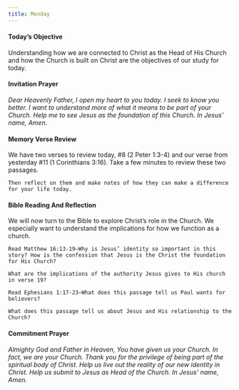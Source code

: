 ```yaml
---
title: Monday
---
```


#### Today’s Objective

Understanding how we are connected to Christ as the Head of His Church and how the Church is built on Christ are the objectives of our study for today.

#### Invitation Prayer

_Dear Heavenly Father, I open my heart to you today. I seek to know you better. I want to understand more of what it means to be part of your Church. Help me to see Jesus as the foundation of this Church. In Jesus’ name, Amen._

#### Memory Verse Review

We have two verses to review today, #8 (2 Peter 1:3-4) and our verse from yesterday #11 (1 Corinthians 3:16). Take a few minutes to review these two passages.

`Then reflect on them and make notes of how they can make a difference for your life today.`

#### Bible Reading And Reflection

We will now turn to the Bible to explore Christ’s role in the Church. We especially want to understand the implications for how we function as a church.

`Read Matthew 16:13-19—Why is Jesus’ identity so important in this story? How is the confession that Jesus is the Christ the foundation for His Church?`

`What are the implications of the authority Jesus gives to His church in verse 19?`

`Read Ephesians 1:17-23—What does this passage tell us Paul wants for believers?`

`What does this passage tell us about Jesus and His relationship to the Church?`

#### Commitment Prayer

_Almighty God and Father in Heaven, You have given us your Church. In fact, we are your Church. Thank you for the privilege of being part of the spiritual body of Christ. Help us live out the reality of our new identity in Christ. Help us submit to Jesus as Head of the Church. In Jesus’ name, Amen._